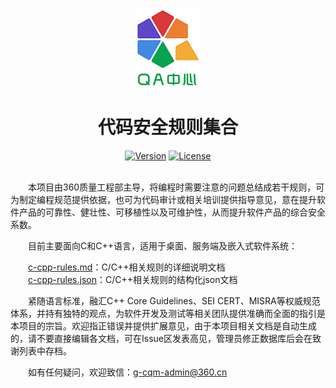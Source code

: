 <div align="center">

<img src="main-logo.png">
  
# 代码安全规则集合
  
[![Version](https://img.shields.io/badge/v-1.0-blue)](https://github.com/Qihoo360/safe-rules/blob/main/c-cpp-rules.md)
[![License](https://img.shields.io/badge/license-Apache--2.0-brightgreen)](https://github.com/Qihoo360/safe-rules/blob/main/LICENSE)

</div>

&emsp;&emsp;  
&emsp;&emsp;本项目由360质量工程部主导，将编程时需要注意的问题总结成若干规则，可为制定编程规范提供依据，也可为代码审计或相关培训提供指导意见，意在提升软件产品的可靠性、健壮性、可移植性以及可维护性，从而提升软件产品的综合安全系数。  

&emsp;&emsp;目前主要面向C和C++语言，适用于桌面、服务端及嵌入式软件系统：

&emsp;&emsp;[c-cpp-rules.md](https://github.com/Qihoo360/safe-rules/blob/main/c-cpp-rules.md)：C/C++相关规则的详细说明文档  
&emsp;&emsp;[c-cpp-rules.json](https://github.com/Qihoo360/safe-rules/blob/main/c-cpp-rules.json)：C/C++相关规则的结构化json文档  

&emsp;&emsp;紧随语言标准，融汇C++ Core Guidelines、SEI CERT、MISRA等权威规范体系，并持有独特的观点，为软件开发及测试等相关团队提供准确而全面的指引是本项目的宗旨。欢迎指正错误并提供扩展意见，由于本项目相关文档是自动生成的，请不要直接编辑各文档，可在Issue区发表高见，管理员修正数据库后会在致谢列表中存档。  

&emsp;&emsp;如有任何疑问，欢迎致信：g-cqm-admin@360.cn
